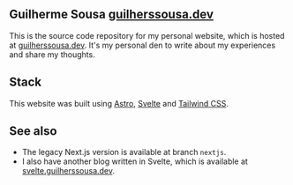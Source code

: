 ## Guilherme Sousa [guilherssousa.dev](https://guilherssousa.dev)

This is the source code repository for my personal website, which is hosted at [guilherssousa.dev](https://guilherssousa.dev). It's my personal den to write about my experiences and share my thoughts.

## Stack

This website was built using [Astro](https://astro.build), [Svelte](https://svelte.dev) and [Tailwind CSS](https://tailwindcss.com).

## See also

- The legacy Next.js version is available at branch `nextjs`.
- I also have another blog written in Svelte, which is available at [svelte.guilherssousa.dev](https://svelte.guilherssousa.dev).
